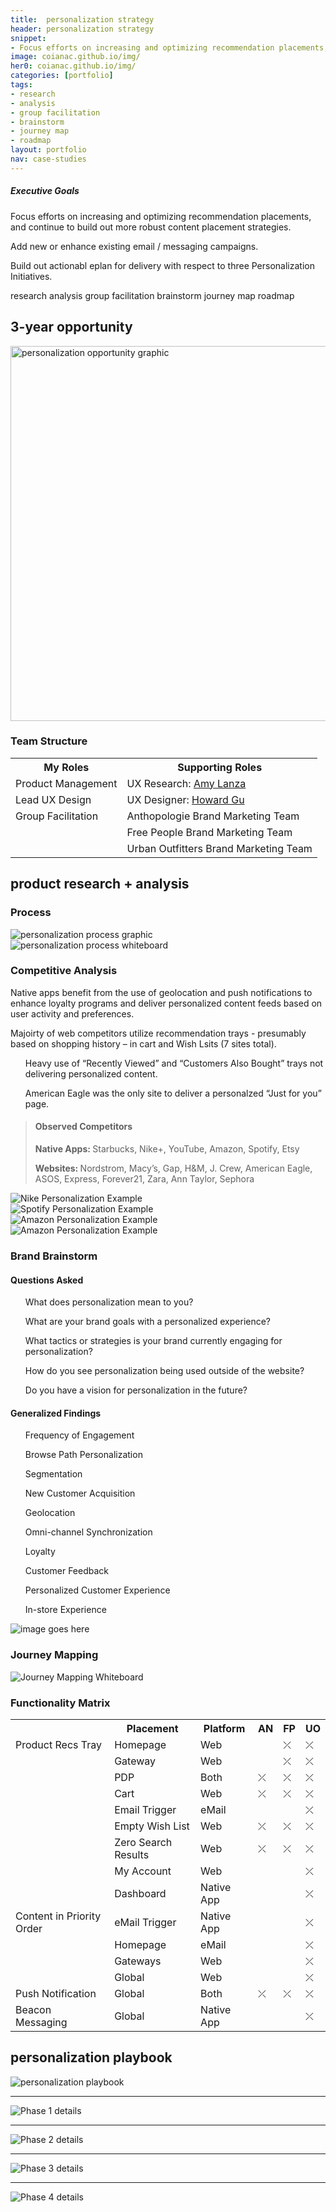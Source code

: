 ```yaml
---
title:  personalization strategy
header: personalization strategy
snippet: 
- Focus efforts on increasing and optimizing recommendation placements, and continue to build out more robust content placement strategies.
image: coianac.github.io/img/
her0: coianac.github.io/img/
categories: [portfolio]
tags: 
- research
- analysis
- group facilitation
- brainstorm
- journey map
- roadmap
layout: portfolio
nav: case-studies
---
```


<div class="w3-row block">
  <div class="w3-col w3-container m2">
  </div>
  <div class="w3-col w3-container m8">
    <h5>Executive Goals</h5>
    <p>Focus efforts on increasing and optimizing recommendation placements, and continue to build out more robust content placement strategies.</p>
    <p>Add new or enhance existing email / messaging campaigns.</p>
    <p>Build out actionabl eplan for delivery with respect to three Personalization Initiatives.</p>
  </div>
  <div class="w3-col w3-container m2">
  </div>
</div>

<div class="w3-row"> 
  <div class="w3-col w3-container m2">
  </div>
    <div class="w3-col w3-container m8">
      <pill>research</pill>
      <pill>analysis</pill>
      <pill>group facilitation</pill>
      <pill>brainstorm</pill>
      <pill>journey map</pill>
      <pill>roadmap</pill>
    </div>
    <div class="w3-col w3-container m2">
    </div>
  </div>
  
  <div class="w3-row"> 
  <div class="w3-col w3-container m2">
  </div>
    <div class="w3-col w3-container m8">
      <h2>3-year opportunity</h2>
      <img width="600px;" src="https://coianac.github.io/img/personalization-opportunity.jpg" alt="personalization opportunity graphic">
      <h3>Team Structure</h3>
        <table>
          <tr>
            <th>My Roles</th>
            <th>Supporting Roles</th>
          </tr>
          <tr>
            <td>Product Management</td>
            <td>UX Research: <a href="https://www.linkedin.com/in/amy-lanza-19470350/">Amy Lanza</a></td>
          </tr>
          <tr>
            <td>Lead UX Design</td>
            <td>UX Designer: <a href="https://www.linkedin.com/in/howardgu/">Howard Gu</a></td>
          </tr>
          <tr>
            <td>Group Facilitation</td>
            <td>Anthopologie Brand Marketing Team</td>
          </tr>
          <tr>
            <td></td>
            <td>Free People Brand Marketing Team</td>
          </tr>
          <tr>
            <td></td>
            <td>Urban Outfitters Brand Marketing Team</td>
          </tr>
        </table>
      <h2>product research + analysis</h2>
      <h3>Process</h3>
      <img src="https://coianac.github.io/img/personaliztion-process.jpg" alt="personalization process graphic">
    </div>
  <div class="w3-col w3-container m2">
  </div>
</div>

<img src="https://coianac.github.io/img/                  .jpg" alt="personalization process whiteboard">

<div class="w3-row"> 
  <div class="w3-col w3-container m2">
  </div>
    <div class="w3-col w3-container m8">
      <h3>Competitive Analysis</h3>
      <p>Native apps benefit from the use of geolocation and push notifications to enhance loyalty programs and deliver personalized content feeds based on user activity and preferences.</p>
      <p>Majoirty of web competitors utilize recommendation trays - presumably based on shopping history – in cart and Wish Lsits (7 sites total).</p>
      <ul>Heavy use of “Recently Viewed” and “Customers Also Bought” trays not delivering personalized content.</ul>
      <ul>American Eagle was the only site to deliver a personalzed “Just for you” page.</ul>
      <blockquote>
        <h4>Observed Competitors</h4>
        <p><b>Native Apps: </b>Starbucks, Nike+, YouTube, Amazon, Spotify, Etsy</p>
        <p><b>Websites: </b>Nordstrom, Macy’s, Gap, H&M, J. Crew, American Eagle, ASOS, Express, Forever21, Zara, Ann Taylor, Sephora</p>
      </blockquote>
    </div>
  <div class="w3-col w3-container m2">
  </div>
</div>

<div class="block">
  <div class="w3-row">
  <div class="w3-col w3-container m4">
  <img src="https://coianac.github.io/img/                  .jpg" alt="Nike Personalization Example">
  </div>
  <div class="w3-col w3-container m4">
  <img src="https://coianac.github.io/img/                  .jpg" alt="Spotify Personalization Example">
  </div>
  <div class="w3-col w3-container m4">
  <img src="https://coianac.github.io/img/                  .jpg" alt="Amazon Personalization Example">
  </div>
</div>
<div class="w3-row">
  <div class="w3-col m12">
    <img src="https://coianac.github.io/img/                  .jpg" alt="Amazon Personalization Example">
  </div>
</div>
</div>

<div class="w3-row"> 
  <div class="w3-col w3-container m2">
  </div>
    <div class="w3-col w3-container m8">
      <h3>Brand Brainstorm</h3>
        <p></p>
        <h4>Questions Asked</h4>
          <ul>What does personalization mean to you?</ul>
          <ul>What are your brand goals with a personalized experience?</ul>
          <ul>What tactics or strategies is your brand currently engaging for personalization?</ul>
          <ul>How do you see personalization being used outside of the website?</ul>
          <ul>Do you have a vision for personalization in the future?</ul>
      </div>
  <div class="w3-col w3-container m2">
  </div>
</div>

<div class="w3-row"> 
  <div class="w3-col w3-container m2">
  </div>
    <div class="w3-col w3-container m4">
        <h4>Generalized Findings</h4>
          <ul>Frequency of Engagement</ul>
          <ul>Browse Path Personalization</ul>
          <ul>Segmentation</ul>
          <ul>New Customer Acquisition</ul>
          <ul>Geolocation</ul>
          <ul>Omni-channel Synchronization</ul>
          <ul>Loyalty</ul>
          <ul>Customer Feedback</ul>
          <ul>Personalized Customer Experience</ul>
          <ul>In-store Experience</ul>
      </div>
      <div class="w3-col w3-container m4">
        <img src="https://coianac.github.io/img/                  .jpg" alt="image goes here">  
      </div>
     <div class="w3-col w3-container m2">
  </div>
</div>
          
<div class="w3-row"> 
  <div class="w3-col w3-container m2">
  </div>
    <div class="w3-col w3-container m8">
    <h3>Journey Mapping</h3>
    </div>
    <div class="w3-col w3-container m2">
  </div>
</div>

<img src="https://coianac.github.io/img/                  .jpg" alt="Journey Mapping Whiteboard">

<div class="w3-row"> 
  <div class="w3-col w3-container m2">
  </div>
    <div class="w3-col w3-container m8">
    <h3>Functionality Matrix</h3>
      <table>
        <tr>
          <th></th>
          <th>Placement</th>
          <th>Platform</th>
          <th>AN</th>
          <th>FP</th>
          <th>UO</th>
        </tr>
        <tr>
          <td>Product Recs Tray</td>
          <td>Homepage</td>
          <td>Web</td>
          <td></td>
          <td>⤫</td>
          <td>⤫</td>
        </tr>
        <tr>
          <td></td>
          <td>Gateway</td>
          <td>Web</td>
          <td></td>
          <td>⤫</td>
          <td>⤫</td>
        </tr>
        <tr>
          <td></td>
          <td>PDP</td>
          <td>Both</td>
          <td>⤫</td>
          <td>⤫</td>
          <td>⤫</td>
        </tr>
        <tr>
          <td></td>
          <td>Cart</td>
          <td>Web</td>
          <td>⤫</td>
          <td>⤫</td>
          <td>⤫</td>
        </tr>
        <tr>
          <td></td>
          <td>Email Trigger</td>
          <td>eMail</td>
          <td></td>
          <td></td>
          <td>⤫</td>
        </tr>
        <tr>
          <td></td>
          <td>Empty Wish List</td>
          <td>Web</td>
          <td>⤫</td>
          <td>⤫</td>
          <td>⤫</td>
        </tr>
        <tr>
          <td></td>
          <td>Zero Search Results</td>
          <td>Web</td>
          <td>⤫</td>
          <td>⤫</td>
          <td>⤫</td>
        </tr>
        <tr>
          <td></td>
          <td>My Account</td>
          <td>Web</td>
          <td></td>
          <td></td>
          <td>⤫</td>
        </tr>
        <tr>
          <td></td>
          <td>Dashboard</td>
          <td>Native App</td>
          <td></td>
          <td></td>
          <td>⤫</td>
        </tr>
        <tr>
          <td>Content in Priority Order</td>
          <td>eMail Trigger</td>
          <td>Native App</td>
          <td></td>
          <td></td>
          <td>⤫</td>
        </tr>
        <tr>
          <td></td>
          <td>Homepage</td>
          <td>eMail</td>
          <td></td>
          <td></td>
          <td>⤫</td>
        </tr>
        <tr>
          <td></td>
          <td>Gateways</td>
          <td>Web</td>
          <td></td>
          <td></td>
          <td>⤫</td>
        </tr>
        <tr>
          <td></td>
          <td>Global</td>
          <td>Web</td>
          <td></td>
          <td></td>
          <td>⤫</td>
        </tr>
        <tr>
          <td>Push Notification</td>
          <td>Global</td>
          <td>Both</td>
          <td>⤫</td>
          <td>⤫</td>
          <td>⤫</td>
        </tr>
        <tr>
          <td>Beacon Messaging</td>
          <td>Global</td>
          <td>Native App</td>
          <td></td>
          <td></td>
          <td>⤫</td>
        </tr>
      </table>
    <h2>personalization playbook</h2>
    <img src="https://coianac.github.io/img/                  .jpg" alt="personalization playbook">
    <hr>
    <img src="https://coianac.github.io/img/                  .jpg" alt="Phase 1 details">
    <hr>
    <img src="https://coianac.github.io/img/                  .jpg" alt="Phase 2 details">
    <hr>
    <img src="https://coianac.github.io/img/                  .jpg" alt="Phase 3 details">
    <hr>
    <img src="https://coianac.github.io/img/                  .jpg" alt="Phase 4 details">
  </div>
  <div class="w3-col w3-container m2">
  </div>
</div>
